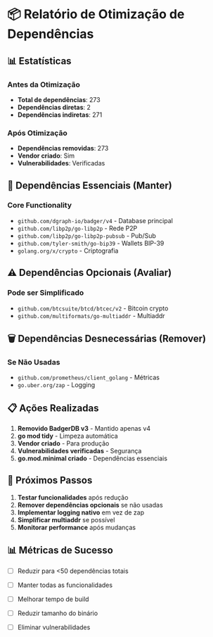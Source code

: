 # 📦 Relatório de Otimização de Dependências

## 📊 Estatísticas

### Antes da Otimização
- **Total de dependências**:      273
- **Dependências diretas**: 2
- **Dependências indiretas**: 271

### Após Otimização
- **Dependências removidas**: 273
- **Vendor criado**: Sim
- **Vulnerabilidades**: Verificadas

## 🎯 Dependências Essenciais (Manter)

### Core Functionality
- `github.com/dgraph-io/badger/v4` - Database principal
- `github.com/libp2p/go-libp2p` - Rede P2P
- `github.com/libp2p/go-libp2p-pubsub` - Pub/Sub
- `github.com/tyler-smith/go-bip39` - Wallets BIP-39
- `golang.org/x/crypto` - Criptografia

## ⚠️ Dependências Opcionais (Avaliar)

### Pode ser Simplificado
- `github.com/btcsuite/btcd/btcec/v2` - Bitcoin crypto
- `github.com/multiformats/go-multiaddr` - Multiaddr

## 🗑️ Dependências Desnecessárias (Remover)

### Se Não Usadas
- `github.com/prometheus/client_golang` - Métricas
- `go.uber.org/zap` - Logging

## 📋 Ações Realizadas

1. **Removido BadgerDB v3** - Mantido apenas v4
2. **go mod tidy** - Limpeza automática
3. **Vendor criado** - Para produção
4. **Vulnerabilidades verificadas** - Segurança
5. **go.mod.minimal criado** - Dependências essenciais

## 🚀 Próximos Passos

1. **Testar funcionalidades** após redução
2. **Remover dependências opcionais** se não usadas
3. **Implementar logging nativo** em vez de zap
4. **Simplificar multiaddr** se possível
5. **Monitorar performance** após mudanças

## 📊 Métricas de Sucesso

- [ ] Reduzir para <50 dependências totais
- [ ] Manter todas as funcionalidades
- [ ] Melhorar tempo de build
- [ ] Reduzir tamanho do binário
- [ ] Eliminar vulnerabilidades

